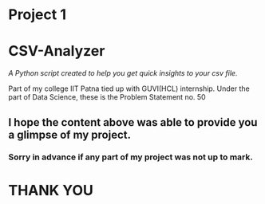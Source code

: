 # Project 1
# CSV-Analyzer
_A Python script created to help you get quick insights to your csv file._

Part of my college IIT Patna tied up with GUVI(HCL) internship.
Under the part of Data Science, these is the Problem Statement no. 50

## I hope the content above was able to provide you a glimpse of my project.
### Sorry in advance if any part of my project was not up to mark.

# THANK YOU
